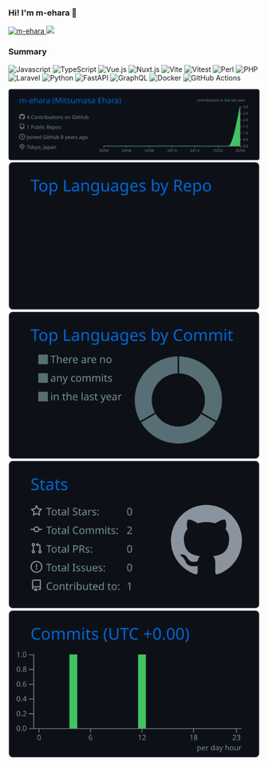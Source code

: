 ### Hi! I'm m-ehara 👋

<p align="left"> 
  <a href="https://github.com/m-ehara/m-ehara/">
    <img src="https://komarev.com/ghpvc/?username=m-ehara" alt="m-ehara" />
  <a href="https://github.com/m-ehara">
    <img height="20" src="https://img.shields.io/github/followers/m-ehara?label=follow&logo=github&style=flat" />
  </a>
</p>

<h3>Summary</h3>
<p>
  <img alt="Javascript" src="https://img.shields.io/badge/JavaScript-F7DF1E?logo=JavaScript&logoColor=000&style=flat-square" />
  <img alt="TypeScript" src="https://img.shields.io/badge/-TypeScript-007ACC?style=flat-square&logo=typescript&logoColor=white" />
  <img alt="Vue.js" src="https://img.shields.io/badge/Vue.js-35495E?style=flat-square&logo=vuedotjs&logoColor=4FC08D" />
  <img alt="Nuxt.js" src="https://img.shields.io/badge/Nuxt.js-00DC82?style=flat-square&logo=nuxtdotjs&logoColor=fff" />
  <img alt="Vite" src="https://img.shields.io/badge/Vite-646CFF?style=flat-squaree&logo=Vite&logoColor=white" />
  <img alt="Vitest" src="https://img.shields.io/badge/Vitest-729b1b?style=flat-square&logo=Vitest&labelColor=grey" />
  <img alt="Perl" src="https://img.shields.io/badge/Language-Perl-blue?style=flat-square" />
  <img alt="PHP" src="https://img.shields.io/badge/PHP-777BB4?style=flat-square&logo=php&logoColor=white" />
  <img alt="Laravel" src="https://img.shields.io/badge/Laravel-2e2e2e?style=flat-square&logo=laravel" />
  <img alt="Python" src="https://img.shields.io/badge/-Python-4584B6?style=flat-square&logo=python&logoColor=white" />
  <img alt="FastAPI" src="https://img.shields.io/badge/FastAPI-005571?style=flat-square&logo=fastapi" />
  <img alt="GraphQL" src="https://img.shields.io/badge/-GraphQL-E10098?style=flat-square&logo=graphql&logoColor=white" />
  <img alt="Docker" src="https://img.shields.io/badge/-Docker-46a2f1?style=flat-square&logo=docker&logoColor=white" />
  <img alt="GitHub Actions" src="https://img.shields.io/badge/-Github_Actions-2088FF?style=flat-square&logo=github-actions&logoColor=white" />
</p>

[![](https://raw.githubusercontent.com/m-ehara/m-ehara/main/profile-summary-card-output/github_dark/0-profile-details.svg)](https://github.com/vn7n24fzkq/github-profile-summary-cards)
[![](https://raw.githubusercontent.com/m-ehara/m-ehara/main/profile-summary-card-output/github_dark/1-repos-per-language.svg)](https://github.com/vn7n24fzkq/github-profile-summary-cards) [![](https://raw.githubusercontent.com/m-ehara/m-ehara/main/profile-summary-card-output/github_dark/2-most-commit-language.svg)](https://github.com/vn7n24fzkq/github-profile-summary-cards)
[![](https://raw.githubusercontent.com/m-ehara/m-ehara/main/profile-summary-card-output/github_dark/3-stats.svg)](https://github.com/vn7n24fzkq/github-profile-summary-cards) [![](https://raw.githubusercontent.com/m-ehara/m-ehara/main/profile-summary-card-output/github_dark/4-productive-time.svg)](https://github.com/vn7n24fzkq/github-profile-summary-cards)
